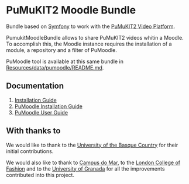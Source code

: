 PuMuKIT2 Moodle Bundle
=======================

Bundle based on [Symfony](http://symfony.com/) to work with the [PuMuKIT2 Video Platform](https://github.com/campusdomar/PuMuKIT2/blob/2.1.x/README.md).

PumukitMoodleBundle allows to share PuMuKIT2 videos whitin a Moodle.
To accomplish this, the Moodle instance requires the installation of
a module, a repository and a filter of PuMoodle.

PuMoodle tool is available at this same bundle in [Resources/data/pumoodle/README.md](Resources/data/pumoodle/README.md).


Documentation
-------------

1. [Installation Guide](Resources/doc/InstallationGuide.md)
2. [PuMoodle Installation Guide](Resources/doc/PuMoodleInstallationGuide.md)
3. [PuMoodle User Guide](Resources/doc/PuMoodleUserGuide.md)


With thanks to
--------------

We would like to thank to the [University of the Basque Country](http://www.ehu.eus/en/en-home)
for their initial contributions.

We would also like to thank to [Campus do Mar](http://campusdomar.es/en/), to
the [London College of Fashion](http://www.arts.ac.uk/fashion/) and to the
[University of Granada](http://www.ugr.es/en/) for all the improvements
contributed into this project.
